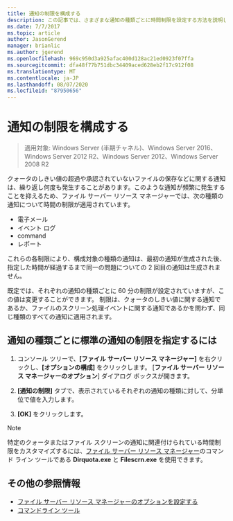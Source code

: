 ```yaml
---
title: 通知の制限を構成する
description: この記事では、さまざまな通知の種類ごとに時間制限を設定する方法を説明します。
ms.date: 7/7/2017
ms.topic: article
author: JasonGerend
manager: brianlic
ms.author: jgerend
ms.openlocfilehash: 969c950d3a925afac400d128ac21ed0923f07ffa
ms.sourcegitcommit: dfa48f77b751dbc34409aced628eb2f17c912f08
ms.translationtype: MT
ms.contentlocale: ja-JP
ms.lasthandoff: 08/07/2020
ms.locfileid: "87950656"
---
```

# <a name="configure-notification-limits"></a>通知の制限を構成する

> 適用対象: Windows Server (半期チャネル)、Windows Server 2016、Windows Server 2012 R2、Windows Server 2012、Windows Server 2008 R2

クォータのしきい値の超過や承認されていないファイルの保存などに関する通知は、繰り返し何度も発生することがあります。このような通知が頻繁に発生することを抑えるため、ファイル サーバー リソース マネージャーでは、次の種類の通知について時間の制限が適用されています。

-   電子メール
-   イベント ログ
-   command
-   レポート

これらの各制限により、構成対象の種類の通知は、最初の通知が生成された後、指定した時間が経過するまで同一の問題についての 2 回目の通知は生成されません。

既定では、それぞれの通知の種類ごとに 60 分の制限が設定されていますが、この値は変更することができます。 制限は、クォータのしきい値に関する通知であるか、ファイルのスクリーン処理イベントに関する通知であるかを問わず、同じ種類のすべての通知に適用されます。

## <a name="to-specify-a-standard-notification-limit-for-each-notification-type"></a>通知の種類ごとに標準の通知の制限を指定するには

1.  コンソール ツリーで、**[ファイル サーバー リソース マネージャー]** を右クリックし、**[オプションの構成]** をクリックします。 [**ファイル サーバー リソース マネージャーのオプション**] ダイアログ ボックスが開きます。

2.  **[通知の制限]** タブで、表示されているそれぞれの通知の種類に対して、分単位で値を入力します。

3.  **[OK]** をクリックします。

> [!Note]
> 特定のクォータまたはファイル スクリーンの通知に関連付けられている時間制限をカスタマイズするには、[ファイル サーバー リソース マネージャー](/powershell/module/fileserverresourcemanager/?view=win10-ps)のコマンド ライン ツールである **Dirquota.exe** と **Filescrn.exe** を使用できます。

## <a name="additional-references"></a>その他の参照情報

-   [ファイル サーバー リソース マネージャーのオプションを設定する](setting-file-server-resource-manager-options.md)
-   [コマンドライン ツール](command-line-tools.md)
